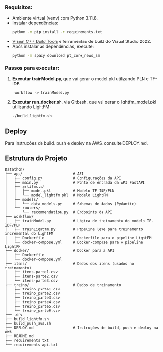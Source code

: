 ### Requisitos:
- Ambiente virtual (venv) com Python 3.11.8.
- Instalar dependências:
    ```bash
    python -m pip install -r requirements.txt
    ```
- [Visual C++ Build Tools](https://visualstudio.microsoft.com/pt-br/visual-cpp-build-tools/) e ferramentas de build do Visual Studio 2022.
- Após instalar as dependências, execute:
  ```bash
  python -m spacy download pt_core_news_sm
  ```
     
### Passos para executar:

1. **Executar trainModel.py**, que vai gerar o model.pkl utilizando PLN e TF-IDF.
   
   ```
    workflow -> trainModel.py
   ```
   
2. **Executar run_docker.sh**, via Gitbash, que vai gerar o lightfm_model.pkl utilizando LightFM:

   ```bash
   ./build_lightfm.sh
   ```

## Deploy

Para instruções de build, push e deploy na AWS, consulte [DEPLOY.md](DEPLOY.md).

## Estrutura do Projeto

``` 
Datathon/
├── app/                       # API
│   ├── config.py              # Configurações da API
│   ├── main.py                # Ponto de entrada da API FastAPI
│   ├── artifacts/
│   │   ├── model.pkl          # Modelo TF-IDF/PLN
│   │   └── model_lightfm.pkl  # Modelo LightFM
│   ├── models/
│   │   └── data_models.py     # Schemas de dados (Pydantic)
│   └── routers/
│       └── recommendation.py  # Endpoints da API
├── workflow/                  
│   ├── trainModel.py          # Lógica de treinamento do modelo TF-IDF/PLN
│   ├── trainLightfm.py        # Pipeline leve para treinamento incremental do LightFM
│   ├── Dockerfile             # Dockerfile para o pipeline LightFM
│   └── docker-compose.yml     # Docker-compose para o pipeline LightFM
├── docker/                    # Docker para a API
│   ├── Dockerfile
│   └── docker-compose.yml
├── itens/                     # Dados dos itens (usados no treinamento)
│   ├── itens-parte1.csv
│   ├── itens-parte2.csv
│   └── itens-parte3.csv
├── treino/                    # Dados de treinamento
│   ├── treino_parte1.csv
│   ├── treino_parte2.csv
│   ├── treino_parte3.csv
│   ├── treino_parte4.csv
│   ├── treino_parte5.csv
│   └── treino_parte6.csv
├── .env
├── build_lightfm.sh
├── build_push_aws.sh
├── DEPLOY.md                  # Instruções de build, push e deploy na AWS
├── README.md
├── requirements.txt
└── requirements-api.txt
``` 
